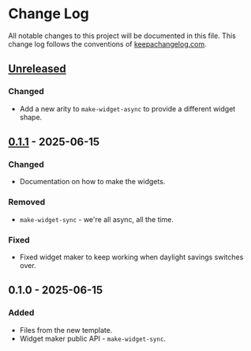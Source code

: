 # Change Log
All notable changes to this project will be documented in this file. This change log follows the conventions of [keepachangelog.com](http://keepachangelog.com/).

## [Unreleased]
### Changed
- Add a new arity to `make-widget-async` to provide a different widget shape.

## [0.1.1] - 2025-06-15
### Changed
- Documentation on how to make the widgets.

### Removed
- `make-widget-sync` - we're all async, all the time.

### Fixed
- Fixed widget maker to keep working when daylight savings switches over.

## 0.1.0 - 2025-06-15
### Added
- Files from the new template.
- Widget maker public API - `make-widget-sync`.

[Unreleased]: https://github.com/brianwitte/overlord/compare/0.1.1...HEAD
[0.1.1]: https://github.com/brianwitte/overlord/compare/0.1.0...0.1.1
